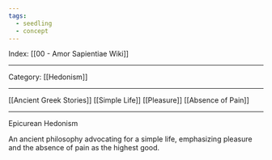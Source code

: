 ```yaml
---
tags:
  - seedling
  - concept
---
```

Index: [[00 - Amor Sapientiae Wiki]]

---

Category: [[Hedonism]]

---

[[Ancient Greek Stories]]
[[Simple Life]]
[[Pleasure]]
[[Absence of Pain]]

---

Epicurean Hedonism

An ancient philosophy advocating for a simple life, emphasizing pleasure and the absence of pain as the highest good.